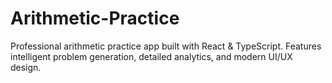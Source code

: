 # Arithmetic-Practice
Professional arithmetic practice app built with React &amp; TypeScript. Features intelligent problem generation, detailed analytics, and modern UI/UX design.
